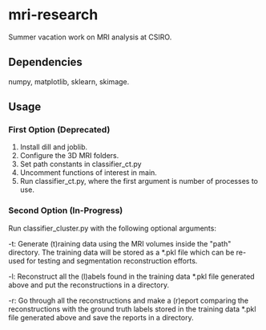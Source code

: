 # mri-research
Summer vacation work on MRI analysis at CSIRO.

## Dependencies
numpy, matplotlib, sklearn, skimage.

## Usage
### First Option (Deprecated)
1. Install dill and joblib.
2. Configure the 3D MRI folders.
3. Set path constants in classifier_ct.py
4. Uncomment functions of interest in main.
5. Run classifier_ct.py, where the first argument is number of processes to use.

### Second Option (In-Progress)
Run classifier_cluster.py with the following optional arguments:

-t:
Generate (t)raining data using the MRI volumes inside the "path" directory. The
training data will be stored as a *.pkl file which can be re-used for testing
and segmentation reconstruction efforts.

-l:
Reconstruct all the (l)abels found in the training data *.pkl file generated
above and put the reconstructions in a directory.

-r:
Go through all the reconstructions and make a (r)eport comparing the
reconstructions with the ground truth labels stored in the training data *.pkl
file generated above and save the reports in a directory.
